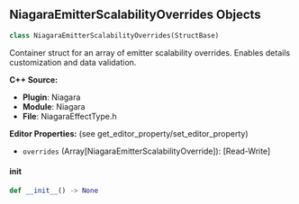 ## NiagaraEmitterScalabilityOverrides Objects

```python
class NiagaraEmitterScalabilityOverrides(StructBase)
```

Container struct for an array of emitter scalability overrides. Enables details customization and data validation.

**C++ Source:**

- **Plugin**: Niagara
- **Module**: Niagara
- **File**: NiagaraEffectType.h

**Editor Properties:** (see get_editor_property/set_editor_property)

- ``overrides`` (Array[NiagaraEmitterScalabilityOverride]):  [Read-Write]

<a id="unreal.NiagaraEmitterScalabilityOverrides.__init__"></a>

#### __init__

```python
def __init__() -> None
```

<a id="unreal.NiagaraDataInterfaceEmitterBinding"></a>